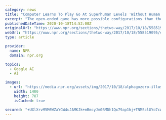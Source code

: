 ```yaml
---
category: news
title: "Computer Learns To Play Go At Superhuman Levels 'Without Human Knowledge'"
excerpt: "The open-ended game has more possible configurations than there are known atoms in the universe, according to the DeepMind researchers. The open-ended nature of the game has made Go a \"grand ..."
publishedDateTime: 2020-10-18T14:52:00Z
originalUrl: "https://www.npr.org/sections/thetwo-way/2017/10/18/558519095/computer-learns-to-play-go-at-superhuman-levels-without-human-knowledge"
webUrl: "https://www.npr.org/sections/thetwo-way/2017/10/18/558519095/computer-learns-to-play-go-at-superhuman-levels-without-human-knowledge"
type: article

provider:
  name: NPR
  domain: npr.org

topics:
  - Google AI
  - AI

images:
  - url: "https://media.npr.org/assets/img/2017/10/18/alphagozero-illustration-widescreen_wide-7f96f6e3363cf430b4034ff54c87ec0ebe8b8160.jpg?s=1400"
    width: 1400
    height: 787
    isCached: true

secured: "+UXlXrvM5M6WZaYGW4uJAMKJk+mBmcyJm0BMDh1Qx79ap1hj+TNMSclGYo7cAySvXeWRWIZSiW2id0QKOZPrXUxVLmD3yZBi3kEyYqCNhLCRgyJ9zFRMMqWAHqU5Ut2n48EjmidoOXF7F39B1TBT7MZsTanCBr2jK+LIb+ZdlTi3F7mbWp91jx/bjJH0dhHYlJLulrPnxLsmR8l+42sjuncJOFRkE6AOtTG9UpHYsKca2DXi7FCgH7uDTPImaPDyDeTRSaqj2C/PDW/jU/zjdN3fZYNRfMD65EjgHPn9h+UnsLranTvmRMc1qaDuLUmv7PX0wUd+jpQfVA5iCG5UOwDDC6/Qvjllmkjg1lPhmMk=;OHcnL8au1WQZInlMRoQVtA=="
---
```


